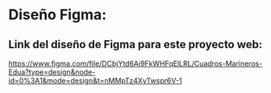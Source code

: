 # Diseño Figma:
## Link del diseño de Figma para este proyecto web:
https://www.figma.com/file/DCbjYtd6Aj9FkWHFqElLRL/Cuadros-Marineros-Edua?type=design&node-id=0%3A1&mode=design&t=nMMpTz4XyTwspr6V-1